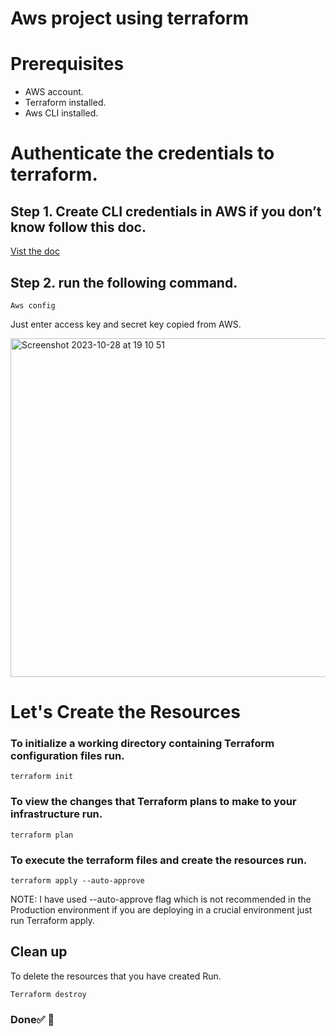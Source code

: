 
# Aws project using terraform 

# Prerequisites 
  - AWS account.
  - Terraform installed.
  - Aws CLI installed.

# Authenticate the credentials to terraform.

## Step 1. Create CLI credentials in AWS if you don’t know follow this doc.

[Vist the doc](https://docs.aws.amazon.com/singlesignon/latest/userguide/howtogetcredentials.html)

## Step 2. run the following command.
```
Aws config
```
Just enter access key and secret key copied from AWS.

<img width="542" alt="Screenshot 2023-10-28 at 19 10 51" src="https://github.com/Fitah-farah/Terraform_AWS_project/assets/120061777/84d8d94e-c4f5-405c-b533-e1f88614e936">

# Let's Create the Resources

### To initialize a working directory containing Terraform configuration files run.
```
terraform init
```
### To view the changes that Terraform plans to make to your infrastructure run.

```
terraform plan
```
### To execute the terraform files and create the resources run.

```
terraform apply --auto-approve
```
NOTE: I have used --auto-approve flag which is not recommended in the Production environment if you are deploying in a crucial environment just run Terraform apply.

## Clean up

To delete the resources that you have created Run.

```
Terraform destroy
```

### Done✅ 🚀


